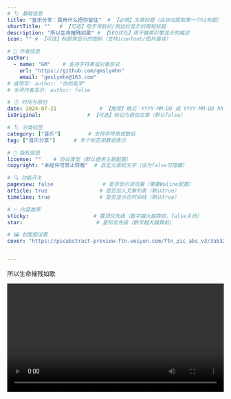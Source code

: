```yaml
---
# 🏷️ 基础信息
title: "音乐分享：我用什么把你留住"  # 【必填】文章标题（会自动提取第一个h1标题）
shortTitle: ""   # 【可选】用于导航栏/侧边栏显示的简短标题
description: "所以生命摧残如歌" # 【SEO优化】用于搜索引擎显示的描述
icon: "" # 【可选】标题旁显示的图标（支持iconfont/图片路径）

# 👤 作者信息
author: 
  - name: "GM"    # 支持字符串或对象形式
    url: "https://github.com/gmslymhn" 
    email: "gmslymhn@163.com"
# 或简写: author: "你的名字" 
# 关闭作者显示: author: false

# 🕒 时间与原创
date: 2024-07-21              # 【推荐】格式：YYYY-MM-DD 或 YYYY-MM-DD hh:mm:ss
isOriginal:               # 【可选】标记为原创文章（默认false）

# 🏷️ 分类标签
category: ["音乐"]         # 支持字符串或数组
tag: ["音乐分享"]      # 多个标签用数组表示

# 📜 版权信息
license: ""    # 协议类型（默认使用主题配置）
copyright: "未经许可禁止转载"  # 自定义版权文字（设为false可隐藏）

# 🔍 功能开关
pageview: false                # 是否显示浏览量（需要Waline配置）
article: true                 # 是否加入文章列表（默认true）
timeline: true                # 是否显示在时间线（默认true）

# ⭐ 内容推荐
sticky:                     # 置顶优先级（数字越大越靠前，false关闭）
star:                        # 星标优先级（数字越大越靠前）

# 🖼️ 封面图设置
cover: "https://picabstract-preview-ftn.weiyun.com/ftn_pic_abs_v3/3a5326b68c0f1b0f66cc32687aa78752a35fb02b4594630d0dc5394533f1d5ebe928ceddb593b04c5013a68954ea1cb9?pictype=scale&from=30013&version=3.3.3.3&fname=2024-07-21PnnaI.png&size=750"  # 文章卡片封面图（建议尺寸：1200×600）


---
```


所以生命摧残如歌
<!-- more -->

<video width="100%" controls> <source src="https://vercel-lz.tyut.tech/api/lz?fid=ixk0Q25488kd&pwd=9zi4&isNewd=https://innlab.lanzn.com" type="video/mp4"> 您的浏览器不支持视频播放 </video>